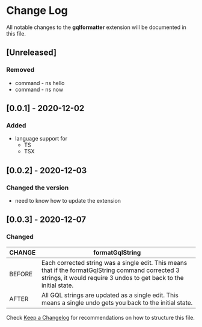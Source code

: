 # Change Log

All notable changes to the __gqlformatter__ extension will be documented in this file.



## [Unreleased]
### Removed
- command - ns hello
- command - ns now


## [0.0.1] - 2020-12-02
### Added
- language support for
  - TS
  - TSX

## [0.0.2] - 2020-12-03
### Changed the version
- need to know how to update the extension

## [0.0.3] - 2020-12-07
### Changed
|CHANGE|formatGqlString|
|-|-|
|BEFORE|Each corrected string was a single edit.  This means that if the formatGqlString command corrected 3 strings, it would require 3 undos to get back to the initial state.|
|AFTER|All GQL strings are updated as a single edit.  This means a single undo gets you back to the initial state.|







Check [Keep a Changelog](http://keepachangelog.com/) for recommendations on how to structure this file.